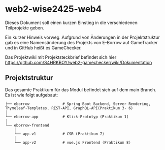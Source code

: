 # web2-wise2425-web4

Dieses Dokument soll einen kurzen Einstieg in die verschiedenen Teilprojekte geben.

Ein kurzer Hinweis vorweg: Aufgrund von Änderungen in der Projektstruktur gab es eine Namensänderung des Projekts von E-Borrow auf GameTracker und in GitHub heißt es GameChecker.

Das Projektwiki mit Projektsteckbrief befindet sich hier https://github.com/S4HRKBOY/web2-gamechecker/wiki/Dokumentation

## Projektstruktur

Das gesamte Praktikum für das Modul befindet sich auf dem main Branch. Es ist wie folgt aufgebaut: 

```
├── eborrow               # Spring Boot Backend, Server Rendering, Thymeleaf-Templates, REST-API, GraphQL-API(Praktikum 3- 6)
│   
└── eborrow-app           # Klick-Prototyp (Praktikum 1)
│   
└── eborrow-frontend     
    │
    └── app-v1            # CSR (Praktikum 7)
    │
    └── app-v2            # vue.js Frontend (Praktikum 8)

```

